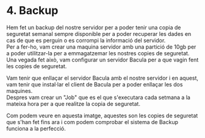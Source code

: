 # 4. Backup

Hem fet un backup del nostre servidor per a poder tenir una copia de seguretat semanal sempre disponible per a poder recuperar les dades en cas de que es perguin o es corrompi la informació del servidor.  
Per a fer-ho, vam crear una maquina servidor amb una partició de 10gb per a poder utilitzar-la per a emmagatzemar les nostres copies de seguretat. Una vegada fet això, vam configurar un servidor Bacula per a que vagin fent les copies de seguretat.  

Vam tenir que enllaçar el servidor Bacula amb el nostre servidor i en aquest, vam tenir que instal·lar el client de Bacula per a poder enllaçar les dos maquines.  
Despres vam crear un "Job" que es el que s'executara cada setmana a la mateixa hora per a que realitze la copia de seguretat.  

Com podem veure en aquesta imatge, aquestes son les copies de seguretat que s'han fet fins ara i com podem comprobar el sistema de Backup funciona a la perfecció.
